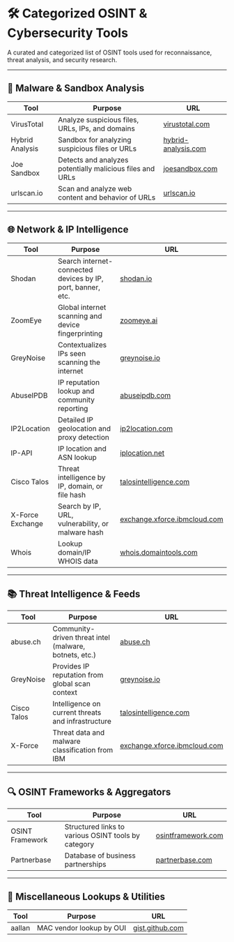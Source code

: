 # 🛠️ Categorized OSINT & Cybersecurity Tools

A curated and categorized list of OSINT tools used for reconnaissance, threat analysis, and security research.

---

## 🧪 Malware & Sandbox Analysis

| Tool             | Purpose                                                        | URL                                                                |
|------------------|----------------------------------------------------------------|--------------------------------------------------------------------|
| VirusTotal       | Analyze suspicious files, URLs, IPs, and domains               | [virustotal.com](https://www.virustotal.com)                       |
| Hybrid Analysis  | Sandbox for analyzing suspicious files or URLs                | [hybrid-analysis.com](https://www.hybrid-analysis.com/)            |
| Joe Sandbox      | Detects and analyzes potentially malicious files and URLs     | [joesandbox.com](https://www.joesandbox.com/)                      |
| urlscan.io       | Scan and analyze web content and behavior of URLs             | [urlscan.io](https://urlscan.io/)                                  |

---

## 🌐 Network & IP Intelligence

| Tool            | Purpose                                                            | URL                                                                |
|-----------------|--------------------------------------------------------------------|--------------------------------------------------------------------|
| Shodan          | Search internet-connected devices by IP, port, banner, etc.       | [shodan.io](https://www.shodan.io)                                 |
| ZoomEye         | Global internet scanning and device fingerprinting                | [zoomeye.ai](https://www.zoomeye.ai/)                              |
| GreyNoise       | Contextualizes IPs seen scanning the internet                     | [greynoise.io](https://www.greynoise.io/)                          |
| AbuseIPDB       | IP reputation lookup and community reporting                      | [abuseipdb.com](https://www.abuseipdb.com)                         |
| IP2Location     | Detailed IP geolocation and proxy detection                       | [ip2location.com](https://www.ip2location.com/)                    |
| IP-API          | IP location and ASN lookup                                        | [iplocation.net](https://www.iplocation.net/ip-lookup)             |
| Cisco Talos     | Threat intelligence by IP, domain, or file hash                   | [talosintelligence.com](https://talosintelligence.com/)            |
| X-Force Exchange| Search by IP, URL, vulnerability, or malware hash                 | [exchange.xforce.ibmcloud.com](https://exchange.xforce.ibmcloud.com/) |
| Whois           | Lookup domain/IP WHOIS data                                       | [whois.domaintools.com](https://whois.domaintools.com/)           |

---

## 📚 Threat Intelligence & Feeds

| Tool         | Purpose                                                        | URL                                                      |
|--------------|----------------------------------------------------------------|----------------------------------------------------------|
| abuse.ch     | Community-driven threat intel (malware, botnets, etc.)        | [abuse.ch](https://abuse.ch/)                            |
| GreyNoise    | Provides IP reputation from global scan context                | [greynoise.io](https://www.greynoise.io/)                |
| Cisco Talos  | Intelligence on current threats and infrastructure             | [talosintelligence.com](https://talosintelligence.com/)  |
| X-Force      | Threat data and malware classification from IBM                | [exchange.xforce.ibmcloud.com](https://exchange.xforce.ibmcloud.com/) |

---

## 🔍 OSINT Frameworks & Aggregators

| Tool             | Purpose                                                 | URL                                                |
|------------------|---------------------------------------------------------|----------------------------------------------------|
| OSINT Framework  | Structured links to various OSINT tools by category    | [osintframework.com](https://osintframework.com/) |
| Partnerbase      | Database of business partnerships                      | [partnerbase.com](https://www.partnerbase.com/)   |

---

## 🧰 Miscellaneous Lookups & Utilities

| Tool         | Purpose                                                    | URL                                                                 |
|--------------|------------------------------------------------------------|----------------------------------------------------------------------|
| aallan       | MAC vendor lookup by OUI                                   | [gist.github.com](https://gist.github.com/aallan/b4bb86db86079509e6159810ae9bd3e4) |
